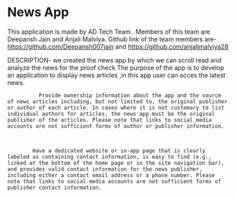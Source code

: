 # News App


This application is made by AD Tech Team . Members of this team are Deepansh Jain and Anjali Malviya.
Github link of the team members are- https://github.com/Deepansh007jain and 
                             https://github.com/anjalimalviya28



DESCRIPTION-
we created the news app by which we can scroll read and analyze the news for the proof check
             The purpose of the app is to develop an application to display news articles ,in this app user can acces the latest news.


             
              Provide ownership information about the app and the source of news articles including, but not limited to, the original publisher or author of each article. In cases where it is not customary to list individual authors for articles, the news app must be the original publisher of the articles. Please note that links to social media accounts are not sufficient forms of author or publisher information. 



            Have a dedicated website or in-app page that is clearly labeled as containing contact information, is easy to find (e.g., linked at the bottom of the home page or in the site navigation bar), and provides valid contact information for the news publisher, including either a contact email address or a phone number. Please note that links to social media accounts are not sufficient forms of publisher contact information. 




